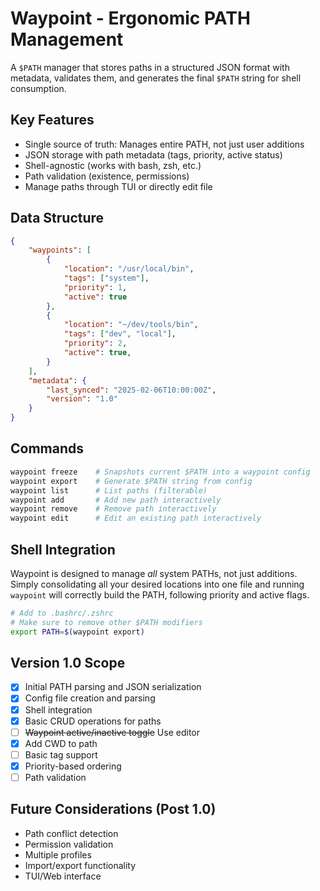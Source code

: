 # Waypoint - Ergonomic PATH Management

A `$PATH` manager that stores paths in a structured JSON format with metadata,
validates them, and generates the final `$PATH` string for shell consumption.

## Key Features

- Single source of truth: Manages entire PATH, not just user additions
- JSON storage with path metadata (tags, priority, active status)
- Shell-agnostic (works with bash, zsh, etc.)
- Path validation (existence, permissions)
- Manage paths through TUI or directly edit file

## Data Structure

```json
{
    "waypoints": [
        {
            "location": "/usr/local/bin",
            "tags": ["system"],
            "priority": 1,
            "active": true
        },
        {
            "location": "~/dev/tools/bin",
            "tags": ["dev", "local"],
            "priority": 2,
            "active": true,
        }
    ],
    "metadata": {
        "last_synced": "2025-02-06T10:00:00Z",
        "version": "1.0"
    }
}
```

## Commands

```bash
waypoint freeze    # Snapshots current $PATH into a waypoint config
waypoint export    # Generate $PATH string from config
waypoint list      # List paths (filterable)
waypoint add       # Add new path interactively
waypoint remove    # Remove path interactively
waypoint edit      # Edit an existing path interactively
```

## Shell Integration

Waypoint is designed to manage *all* system PATHs, not just additions. Simply consolidating all your desired locations into one file and running `waypoint` will correctly build the PATH, following priority and active flags.

```bash
# Add to .bashrc/.zshrc
# Make sure to remove other $PATH modifiers
export PATH=$(waypoint export)
```

## Version 1.0 Scope

- [x] Initial PATH parsing and JSON serialization
- [x] Config file creation and parsing
- [x] Shell integration
- [x] Basic CRUD operations for paths
- [ ] ~~Waypoint active/inactive toggle~~ Use editor
- [x] Add CWD to path
- [ ] Basic tag support
- [x] Priority-based ordering
- [ ] Path validation

## Future Considerations (Post 1.0)

- Path conflict detection
- Permission validation
- Multiple profiles
- Import/export functionality
- TUI/Web interface
